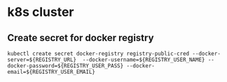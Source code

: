 # k8s cluster

## Create secret for docker registry
```
kubectl create secret docker-registry registry-public-cred --docker-server=${REGISTRY_URL}  --docker-username=${REGISTRY_USER_NAME} --docker-password=${REGISTRY_USER_PASS} --docker-email=${REGISTRY_USER_EMAIL}
```